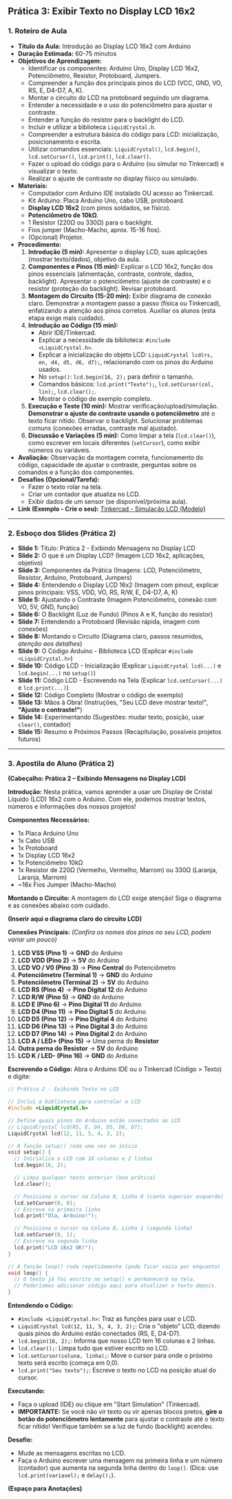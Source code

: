 ## Prática 3: Exibir Texto no Display LCD 16x2

### 1. Roteiro de Aula 

*   **Título da Aula:** Introdução ao Display LCD 16x2 com Arduino
*   **Duração Estimada:** 60-75 minutos
*   **Objetivos de Aprendizagem:**
    *   Identificar os componentes: Arduino Uno, Display LCD 16x2, Potenciômetro, Resistor, Protoboard, Jumpers.
    *   Compreender a função dos principais pinos do LCD (VCC, GND, VO, RS, E, D4-D7, A, K).
    *   Montar o circuito do LCD na protoboard seguindo um diagrama.
    *   Entender a necessidade e o uso do potenciômetro para ajustar o contraste.
    *   Entender a função do resistor para o backlight do LCD.
    *   Incluir e utilizar a biblioteca `LiquidCrystal.h`.
    *   Compreender a estrutura básica do código para LCD: inicialização, posicionamento e escrita.
    *   Utilizar comandos essenciais: `LiquidCrystal()`, `lcd.begin()`, `lcd.setCursor()`, `lcd.print()`, `lcd.clear()`.
    *   Fazer o upload do código para o Arduino (ou simular no Tinkercad) e visualizar o texto.
    *   Realizar o ajuste de contraste no display físico ou simulado.
*   **Materiais:**
    *   Computador com Arduino IDE instalado OU acesso ao Tinkercad.
    *   Kit Arduino: Placa Arduino Uno, cabo USB, protoboard.
    *   **Display LCD 16x2** (com pinos soldados, se físico).
    *   **Potenciômetro de 10kΩ**.
    *   1 Resistor (220Ω ou 330Ω) para o backlight.
    *   Fios jumper (Macho-Macho, aprox. 15-16 fios).
    *   (Opcional) Projetor.
*   **Procedimento:**
    1.  **Introdução (5 min):** Apresentar o display LCD, suas aplicações (mostrar texto/dados), objetivo da aula.
    2.  **Componentes e Pinos (15 min):** Explicar o LCD 16x2, função dos pinos essenciais (alimentação, contraste, controle, dados, backlight). Apresentar o potenciômetro (ajuste de contraste) e o resistor (proteção do backlight). Revisar protoboard.
    3.  **Montagem do Circuito (15-20 min):** Exibir diagrama de conexão claro. Demonstrar a montagem passo a passo (física ou Tinkercad), enfatizando a atenção aos pinos corretos. Auxiliar os alunos (esta etapa exige mais cuidado).
    4.  **Introdução ao Código (15 min):**
        *   Abrir IDE/Tinkercad.
        *   Explicar a necessidade da biblioteca: `#include <LiquidCrystal.h>`.
        *   Explicar a inicialização do objeto LCD: `LiquidCrystal lcd(rs, en, d4, d5, d6, d7);`, relacionando com os pinos do Arduino usados.
        *   No `setup()`: `lcd.begin(16, 2);` para definir o tamanho.
        *   Comandos básicos: `lcd.print("Texto");`, `lcd.setCursor(col, lin);`, `lcd.clear();`.
        *   Mostrar o código de exemplo completo.
    5.  **Execução e Teste (10 min):** Mostrar verificação/upload/simulação. **Demonstrar o ajuste do contraste usando o potenciômetro** até o texto ficar nítido. Observar o backlight. Solucionar problemas comuns (conexões erradas, contraste mal ajustado).
    6.  **Discussão e Variações (5 min):** Como limpar a tela (`lcd.clear()`), como escrever em locais diferentes (`setCursor`), como exibir números ou variáveis.
*   **Avaliação:** Observação da montagem correta, funcionamento do código, capacidade de ajustar o contraste, perguntas sobre os comandos e a função dos componentes.
*   **Desafios (Opcional/Tarefa):**
    *   Fazer o texto rolar na tela.
    *   Criar um contador que atualiza no LCD.
    *   Exibir dados de um sensor (se disponível/próxima aula).
*   **Link (Exemplo - Crie o seu):** [Tinkercad - Simulação LCD (Modelo)](https://www.tinkercad.com/things/axQyQwNe3Oo-pratica-3-exibindo-texto-no-display-lcd-?sharecode=x3RH2m_dnhd13T1wHZqqmJo9ugdjAWkzOF6MY5zwe5Y) 

---

### 2. Esboço dos Slides (Prática 2)

*   **Slide 1:** Título: Prática 2 - Exibindo Mensagens no Display LCD
*   **Slide 2:** O que é um Display LCD? (Imagem LCD 16x2, aplicações, objetivo)
*   **Slide 3:** Componentes da Prática (Imagens: LCD, Potenciômetro, Resistor, Arduino, Protoboard, Jumpers)
*   **Slide 4:** Entendendo o Display LCD 16x2 (Imagem com pinout, explicar pinos principais: VSS, VDD, VO, RS, R/W, E, D4-D7, A, K)
*   **Slide 5:** Ajustando o Contraste (Imagem Potenciômetro, conexão com VO, 5V, GND, função)
*   **Slide 6:** O Backlight (Luz de Fundo) (Pinos A e K, função do resistor)
*   **Slide 7:** Entendendo a Protoboard (Revisão rápida, imagem com conexões)
*   **Slide 8:** Montando o Circuito (Diagrama claro, passos resumidos, *atenção aos detalhes*)
*   **Slide 9:** O Código Arduino - Biblioteca LCD (Explicar `#include <LiquidCrystal.h>`)
*   **Slide 10:** Código LCD - Inicialização (Explicar `LiquidCrystal lcd(...)` e `lcd.begin(...)` no `setup()`)
*   **Slide 11:** Código LCD - Escrevendo na Tela (Explicar `lcd.setCursor(...)` e `lcd.print(...)`)
*   **Slide 12:** Código Completo (Mostrar o código de exemplo)
*   **Slide 13:** Mãos à Obra! (Instruções, "Seu LCD deve mostrar texto!", **"Ajuste o contraste!"**)
*   **Slide 14:** Experimentando (Sugestões: mudar texto, posição, usar `clear()`, contador)
*   **Slide 15:** Resumo e Próximos Passos (Recapitulação, possíveis projetos futuros)

---

### 3. Apostila do Aluno (Prática 2)

**(Cabeçalho: Prática 2 – Exibindo Mensagens no Display LCD)**

**Introdução:**
Nesta prática, vamos aprender a usar um Display de Cristal Líquido (LCD) 16x2 com o Arduino. Com ele, podemos mostrar textos, números e informações dos nossos projetos!

**Componentes Necessários:**
*   1x Placa Arduino Uno
*   1x Cabo USB
*   1x Protoboard
*   1x Display LCD 16x2
*   1x Potenciômetro 10kΩ
*   1x Resistor de 220Ω (Vermelho, Vermelho, Marrom) ou 330Ω (Laranja, Laranja, Marrom)
*   ~16x Fios Jumper (Macho-Macho)

**Montando o Circuito:**
A montagem do LCD exige atenção! Siga o diagrama e as conexões abaixo com cuidado.

**(Inserir aqui o diagrama claro do circuito LCD)**

**Conexões Principais:**
*(Confira os nomes dos pinos no seu LCD, podem variar um pouco)*
1.  **LCD VSS (Pino 1)** -> **GND** do Arduino
2.  **LCD VDD (Pino 2)** -> **5V** do Arduino
3.  **LCD VO / V0 (Pino 3)** -> **Pino Central** do Potenciômetro
4.  **Potenciômetro (Terminal 1)** -> **GND** do Arduino
5.  **Potenciômetro (Terminal 2)** -> **5V** do Arduino
6.  **LCD RS (Pino 4)** -> **Pino Digital 12** do Arduino
7.  **LCD R/W (Pino 5)** -> **GND** do Arduino
8.  **LCD E (Pino 6)** -> **Pino Digital 11** do Arduino
9.  **LCD D4 (Pino 11)** -> **Pino Digital 5** do Arduino
10. **LCD D5 (Pino 12)** -> **Pino Digital 4** do Arduino
11. **LCD D6 (Pino 13)** -> **Pino Digital 3** do Arduino
12. **LCD D7 (Pino 14)** -> **Pino Digital 2** do Arduino
13. **LCD A / LED+ (Pino 15)** -> Uma perna do **Resistor**
14. **Outra perna do Resistor** -> **5V** do Arduino
15. **LCD K / LED- (Pino 16)** -> **GND** do Arduino

**Escrevendo o Código:**
Abra o Arduino IDE ou o Tinkercad (Código > Texto) e digite:

```c++
// Prática 2 - Exibindo Texto no LCD

// Inclui a biblioteca para controlar o LCD
#include <LiquidCrystal.h>

// Define quais pinos do Arduino estão conectados ao LCD
// LiquidCrystal lcd(RS, E, D4, D5, D6, D7);
LiquidCrystal lcd(12, 11, 5, 4, 3, 2);

// A função setup() roda uma vez no início
void setup() {
  // Inicializa o LCD com 16 colunas e 2 linhas
  lcd.begin(16, 2);

  // Limpa qualquer texto anterior (boa prática)
  lcd.clear();

  // Posiciona o cursor na Coluna 0, Linha 0 (canto superior esquerdo)
  lcd.setCursor(0, 0);
  // Escreve na primeira linha
  lcd.print("Ola, Arduino!");

  // Posiciona o cursor na Coluna 0, Linha 1 (segunda linha)
  lcd.setCursor(0, 1);
  // Escreve na segunda linha
  lcd.print("LCD 16x2 OK!");
}

// A função loop() roda repetidamente (pode ficar vazia por enquanto)
void loop() {
  // O texto já foi escrito no setup() e permanecerá na tela.
  // Poderíamos adicionar código aqui para atualizar o texto depois.
}
```

**Entendendo o Código:**
*   `#include <LiquidCrystal.h>`: Traz as funções para usar o LCD.
*   `LiquidCrystal lcd(12, 11, 5, 4, 3, 2);`: Cria o "objeto" LCD, dizendo quais pinos do Arduino estão conectados (RS, E, D4-D7).
*   `lcd.begin(16, 2);`: Informa que nosso LCD tem 16 colunas e 2 linhas.
*   `lcd.clear();`: Limpa tudo que estiver escrito no LCD.
*   `lcd.setCursor(coluna, linha);`: Move o cursor para onde o próximo texto será escrito (começa em 0,0).
*   `lcd.print("Seu texto");`: Escreve o texto no LCD na posição atual do cursor.

**Executando:**
*   Faça o upload (IDE) ou clique em "Start Simulation" (Tinkercad).
*   **IMPORTANTE:** Se você não vir texto ou vir apenas blocos pretos, **gire o botão do potenciômetro lentamente** para ajustar o contraste até o texto ficar nítido! Verifique também se a luz de fundo (backlight) acendeu.

**Desafio:**
*   Mude as mensagens escritas no LCD.
*   Faça o Arduino escrever uma mensagem na primeira linha e um número (contador) que aumenta na segunda linha dentro do `loop()`. (Dica: use `lcd.print(variavel);` e `delay();`).

**(Espaço para Anotações)**
